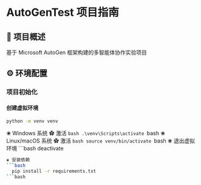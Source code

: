 # AutoGenTest 项目指南

## 🎯 项目概述
基于 Microsoft AutoGen 框架构建的多智能体协作实验项目

## ⚙️ 环境配置

### 项目初始化

#### 创建虚拟环境
```bash
python -m venv venv
```

❀ Windows 系统
  ✿ 激活
    ```bash
    .\venv\Scripts\activate
    ```bash
❀ Linux/macOS 系统
  ✿ 激活
    ```bash
    source venv/bin/activate
    ```bash
❀ 退出虚拟环境
    ```bash
  deactivate
```bash
❀ 安装依赖
```bash
  pip install -r requirements.txt
```bash